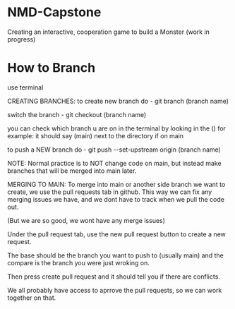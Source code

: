 # NMD-Capstone
Creating an interactive, cooperation game to build a Monster (work in progress)


# How to Branch
use terminal 

CREATING BRANCHES:
to create new branch do - git branch (branch name)

switch the branch - git checkout (branch name)

you can check which branch u are on in the terminal by looking in the ()
for example: it should say (main) next to the directory if on main

to push a NEW branch do - git push --set-upstream origin (branch name)


NOTE:
Normal practice is to NOT change code on main, but instead make branches that will be merged into main later.


MERGING TO MAIN:
To merge into main or another side branch we want to create, we use the pull requests tab in github. This way we can fix any merging issues we have, and we dont have to track when we pull the code out.

(But we are so good, we wont have any merge issues)

Under the pull request tab, use the new pull request button to create a new request.

The base should be the branch you want to push to (usually main) and the compare is the branch you were just wroking on.

Then press create pull request and it should tell you if there are conflicts.

We all probably have access to aprrove the pull requests, so we can work together on that.


